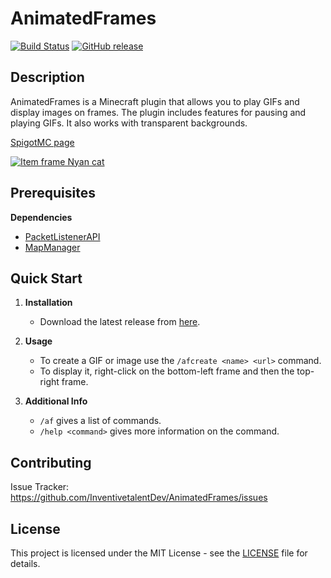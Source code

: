 # AnimatedFrames 

[![Build Status](https://travis-ci.org/InventivetalentDev/AnimatedFrames.svg?branch=master)](https://travis-ci.org/InventivetalentDev/AnimatedFrames) 
[![GitHub release](https://img.shields.io/github/release/InventivetalentDev/AnimatedFrames.svg)](https://github.com/InventivetalentDev/AnimatedFrames/releases/latest) 


## Description 

AnimatedFrames is a Minecraft plugin that allows you to play GIFs and display images on frames. The plugin includes features for pausing and playing GIFs. It also works with transparent backgrounds.   

[SpigotMC page](https://r.spiget.org/5583) 

[![Item frame Nyan cat](http://img.youtube.com/vi/tj9CYlxHgc0/0.jpg)](http://www.youtube.com/watch?v=tj9CYlxHgc0) 

## Prerequisites 

**Dependencies** 
- [PacketListenerAPI](https://www.spigotmc.org/resources/api-packetlistenerapi.2930/)
- [MapManager](https://www.spigotmc.org/resources/api-mapmanager.19198/)

## Quick Start 

1. **Installation** 
    - Download the latest release from [here](https://download.inventivetalent.org/gh/AnimatedFrames/latest). 

2. **Usage** 
    - To create a GIF or image use the `/afcreate <name> <url>` command. 
    - To display it, right-click on the bottom-left frame and then the top-right frame.

3. **Additional Info**  
    - `/af` gives a list of commands.  
    - `/help <command>` gives more information on the command. 

## Contributing 

Issue Tracker: https://github.com/InventivetalentDev/AnimatedFrames/issues 

## License 

This project is licensed under the MIT License - see the [LICENSE](LICENSE) file for details. 

